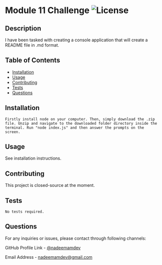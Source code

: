 
  # Module 11 Challenge ![License](https://img.shields.io/badge/License-MIT-yellow.svg)
  
  ## Description 
  
  I have been tasked with creating a console application that will create a README file in .md format.
  
  ## Table of Contents 
  
  - [Installation](#installation)
  - [Usage](#usage)
  - [Contributing](#contributing)
  - [Tests](#tests)
  - [Questions](#questions)
  
  ## Installation 
  
  ```
  Firstly install node on your computer. Then, simply download the .zip file. Unzip and navigate to the downloaded folder directory inside the terminal. Run "node index.js" and then answer the prompts on the screen.
  ```
  
  ## Usage 
  
  See installation instructions.
  
  ## Contributing 
  
  This project is closed-source at the moment.
  
  
  ## Tests 
  
  ```
  No tests required.
  ```
  
  ## Questions 
  
  For any inquiries or issues, please contact through following channels:
  
  GitHub Profile Link - [@nadeemamdev](https://github.com/nadeemamdev)
  
  Email Address - nadeemamdev@gmail.com
  
